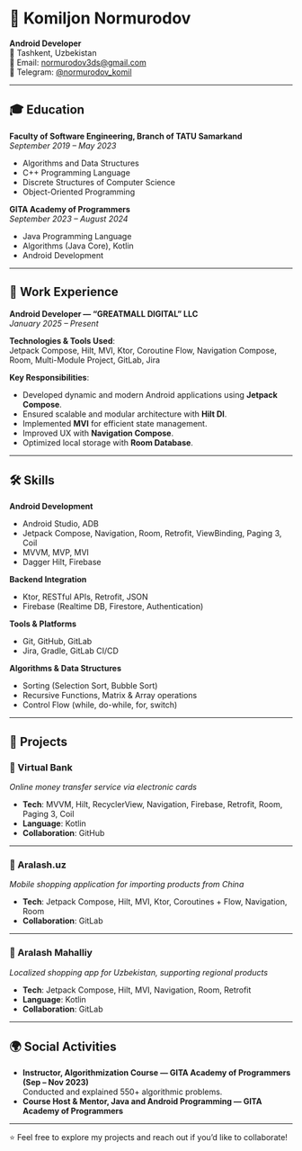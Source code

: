 # 👋 Komiljon Normurodov

**Android Developer**  
📍 Tashkent, Uzbekistan  
📧 Email: [normurodov3ds@gmail.com](mailto:normurodov3ds@gmail.com)  
💬 Telegram: [@normurodov_komil](https://t.me/normurodov_komil)  

---

## 🎓 Education

**Faculty of Software Engineering, Branch of TATU Samarkand**  
*September 2019 – May 2023*  
- Algorithms and Data Structures  
- C++ Programming Language  
- Discrete Structures of Computer Science  
- Object-Oriented Programming  

**GITA Academy of Programmers**  
*September 2023 – August 2024*  
- Java Programming Language  
- Algorithms (Java Core), Kotlin  
- Android Development  

---

## 💼 Work Experience

**Android Developer — “GREATMALL DIGITAL” LLC**  
*January 2025 – Present*  

**Technologies & Tools Used**:  
Jetpack Compose, Hilt, MVI, Ktor, Coroutine Flow, Navigation Compose, Room, Multi-Module Project, GitLab, Jira  

**Key Responsibilities**:  
- Developed dynamic and modern Android applications using **Jetpack Compose**.  
- Ensured scalable and modular architecture with **Hilt DI**.  
- Implemented **MVI** for efficient state management.  
- Improved UX with **Navigation Compose**.  
- Optimized local storage with **Room Database**.  

---

## 🛠 Skills

**Android Development**  
- Android Studio, ADB  
- Jetpack Compose, Navigation, Room, Retrofit, ViewBinding, Paging 3, Coil  
- MVVM, MVP, MVI  
- Dagger Hilt, Firebase  

**Backend Integration**  
- Ktor, RESTful APIs, Retrofit, JSON  
- Firebase (Realtime DB, Firestore, Authentication)  

**Tools & Platforms**  
- Git, GitHub, GitLab  
- Jira, Gradle, GitLab CI/CD  

**Algorithms & Data Structures**  
- Sorting (Selection Sort, Bubble Sort)  
- Recursive Functions, Matrix & Array operations  
- Control Flow (while, do-while, for, switch)  

---

## 📱 Projects

### 🔹 Virtual Bank  
*Online money transfer service via electronic cards*  
- **Tech**: MVVM, Hilt, RecyclerView, Navigation, Firebase, Retrofit, Room, Paging 3, Coil  
- **Language**: Kotlin  
- **Collaboration**: GitHub  

---

### 🔹 Aralash.uz  
*Mobile shopping application for importing products from China*  
- **Tech**: Jetpack Compose, Hilt, MVI, Ktor, Coroutines + Flow, Navigation, Room  
- **Collaboration**: GitLab  

---

### 🔹 Aralash Mahalliy  
*Localized shopping app for Uzbekistan, supporting regional products*  
- **Tech**: Jetpack Compose, Hilt, MVI, Navigation, Room, Retrofit  
- **Language**: Kotlin  
- **Collaboration**: GitLab  

---

## 🌍 Social Activities
- **Instructor, Algorithmization Course — GITA Academy of Programmers (Sep – Nov 2023)**  
  Conducted and explained 550+ algorithmic problems.  
- **Course Host & Mentor, Java and Android Programming — GITA Academy of Programmers**  

---

⭐️ Feel free to explore my projects and reach out if you’d like to collaborate!
